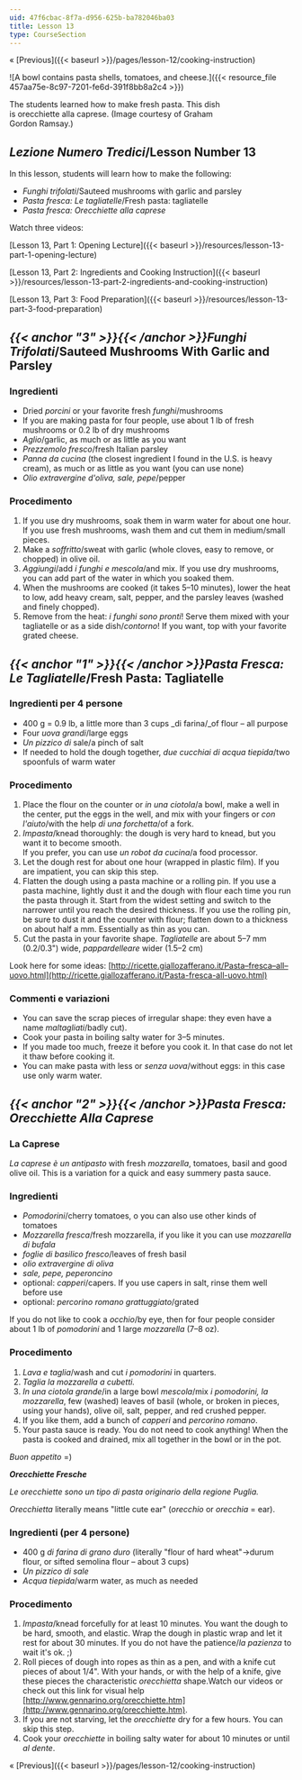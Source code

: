 ```yaml
---
uid: 47f6cbac-8f7a-d956-625b-ba782046ba03
title: Lesson 13
type: CourseSection
---
```


« [Previous]({{< baseurl >}}/pages/lesson-12/cooking-instruction)

![A bowl contains pasta shells, tomatoes, and cheese.]({{< resource_file 457aa75e-8c97-7201-fe6d-391f8bb8a2c4 >}})

The students learned how to make fresh pasta. This dish  
is orecchiette alla caprese. (Image courtesy of Graham  
Gordon Ramsay.)

_Lezione Numero Tredici_/Lesson Number 13
-----------------------------------------

In this lesson, students will learn how to make the following:

*   _Funghi trifolati_/Sauteed mushrooms with garlic and parsley
*   _Pasta fresca: Le tagliatelle_/Fresh pasta: tagliatelle
*   _Pasta fresca: Orecchiette alla caprese_

Watch three videos:

[Lesson 13, Part 1: Opening Lecture]({{< baseurl >}}/resources/lesson-13-part-1-opening-lecture)

[Lesson 13, Part 2: Ingredients and Cooking Instruction]({{< baseurl >}}/resources/lesson-13-part-2-ingredients-and-cooking-instruction)

[Lesson 13, Part 3: Food Preparation]({{< baseurl >}}/resources/lesson-13-part-3-food-preparation)

_{{< anchor "3" >}}{{< /anchor >}}Funghi Trifolati_/Sauteed Mushrooms With Garlic and Parsley
---------------------------------------------------------------------------------------------

### Ingredienti

*   Dried _porcini_ or your favorite fresh _funghi_/mushrooms
*   If you are making pasta for four people, use about 1 lb of fresh mushrooms or 0.2 lb of dry mushrooms
*   _Aglio_/garlic, as much or as little as you want
*   _Prezzemolo fresco_/fresh Italian parsley
*   _Panna da cucina_ (the closest ingredient I found in the U.S. is heavy cream), as much or as little as you want (you can use none)
*   _Olio extravergine d'oliva, sale, pepe_/pepper

### Procedimento

1.  If you use dry mushrooms, soak them in warm water for about one hour. If you use fresh mushrooms, wash them and cut them in medium/small pieces.
2.  Make a _soffritto_/sweat with garlic (whole cloves, easy to remove, or chopped) in olive oil.
3.  _Aggiungi_/add _i funghi e mescola_/and mix. If you use dry mushrooms, you can add part of the water in which you soaked them.
4.  When the mushrooms are cooked (it takes 5–10 minutes), lower the heat to low, add heavy cream, salt, pepper, and the parsley leaves (washed and finely chopped).
5.  Remove from the heat: _i funghi sono pronti_! Serve them mixed with your tagliatelle or as a side dish/_contorno_! If you want, top with your favorite grated cheese. 

_{{< anchor "1" >}}{{< /anchor >}}Pasta Fresca: Le Tagliatelle_/Fresh Pasta: Tagliatelle
----------------------------------------------------------------------------------------

### Ingredienti per 4 persone

*   400 g = 0.9 lb, a little more than 3 cups _di farina/_of flour – all purpose
*   Four _uova grandi_/large eggs
*   _Un pizzico di_ sale/a pinch of salt
*   If needed to hold the dough together, _due cucchiai di acqua tiepida_/two spoonfuls of warm water

### Procedimento

1.  Place the flour on the counter or _in una ciotola_/a bowl, make a well in the center, put the eggs in the well, and mix with your fingers or _con l'aiuto_/with the help _di una forchetta_/of a fork.
2.  _Impasta_/knead thoroughly: the dough is very hard to knead, but you want it to become smooth.  
    If you prefer, you can use _un robot da cucina_/a food processor.
3.  Let the dough rest for about one hour (wrapped in plastic film). If you are impatient, you can skip this step.
4.  Flatten the dough using a pasta machine or a rolling pin. If you use a pasta machine, lightly dust it and the dough with flour each time you run the pasta through it. Start from the widest setting and switch to the narrower until you reach the desired thickness. If you use the rolling pin, be sure to dust it and the counter with flour; flatten down to a thickness on about half a mm. Essentially as thin as you can.
5.  Cut the pasta in your favorite shape. _Tagliatelle_ are about 5–7 mm (0.2/0.3") wide, _pappardelleare_ wider (1.5–2 cm)

Look here for some ideas: [http://ricette.giallozafferano.it/Pasta–fresca–all–uovo.html](http://ricette.giallozafferano.it/Pasta-fresca-all-uovo.html)

### Commenti e variazioni

*   You can save the scrap pieces of irregular shape: they even have a name _maltagliati_/badly cut).
*   Cook your pasta in boiling salty water for 3–5 minutes.
*   If you made too much, freeze it before you cook it. In that case do not let it thaw before cooking it.
*   You can make pasta with less or _senza uova_/without eggs: in this case use only warm water.

_{{< anchor "2" >}}{{< /anchor >}}Pasta Fresca: Orecchiette Alla Caprese_
-------------------------------------------------------------------------

### **La Caprese**

_La caprese è un antipasto_ with fresh _mozzarella_, tomatoes, basil and good olive oil. This is a variation for a quick and easy summery pasta sauce.

### Ingredienti

*   _Pomodorini_/cherry tomatoes, o you can also use other kinds of tomatoes
*   _Mozzarella fresca_/fresh mozzarella, if you like it you can use _mozzarella di bufala_
*   _foglie di basilico fresco_/leaves of fresh basil
*   _olio extravergine di oliva_
*   _sale, pepe, peperoncino_
*   optional: _capperi_/capers. If you use capers in salt, rinse them well before use
*   optional: _percorino romano grattuggiato_/grated

If you do not like to cook a _occhio_/by eye, then for four people consider about 1 lb of _pomodorini_ and 1 large _mozzarella_ (7–8 oz).

### Procedimento

1.  _Lava e taglia_/wash and cut _i pomodorini_ in quarters.
2.  _Taglia la mozzarella a cubetti._
3.  _In una ciotola grande_/in a large bowl _mescola_/mix _i pomodorini, la mozzarella_, few (washed) leaves of basil (whole, or broken in pieces, using your hands), olive oil, salt, pepper, and red crushed pepper.
4.  If you like them, add a bunch of _capperi_ and _percorino romano_.
5.  Your pasta sauce is ready. You do not need to cook anything! When the pasta is cooked and drained, mix all together in the bowl or in the pot.

_Buon appetito_ =)

**_Orecchiette Fresche_**

_Le orecchiette sono un tipo di pasta originario della regione Puglia._

_Orecchietta_ literally means "little cute ear" (_orecchio_ or _orecchia_ \= ear).

### Ingredienti (per 4 persone)

*   400 g _di farina di grano duro_ (literally "flour of hard wheat"→durum flour, or sifted semolina flour – about 3 cups)
*   _Un pizzico di sale_
*   _Acqua tiepida_/warm water, as much as needed

### Procedimento

1.  _Impasta_/knead forcefully for at least 10 minutes. You want the dough to be hard, smooth, and elastic. Wrap the dough in plastic wrap and let it rest for about 30 minutes. If you do not have the patience/_la pazienza_ to wait it's ok. ;)
2.  Roll pieces of dough into ropes as thin as a pen, and with a knife cut pieces of about 1/4". With your hands, or with the help of a knife, give these pieces the characteristic _orecchietta_ shape.Watch our videos or check out this link for visual help [http://www.gennarino.org/orecchiette.htm](http://www.gennarino.org/orecchiette.htm).
3.  If you are not starving, let the _orecchiette_ dry for a few hours. You can skip this step.
4.  Cook your _orecchiette_ in boiling salty water for about 10 minutes or until _al dente_.

« [Previous]({{< baseurl >}}/pages/lesson-12/cooking-instruction)